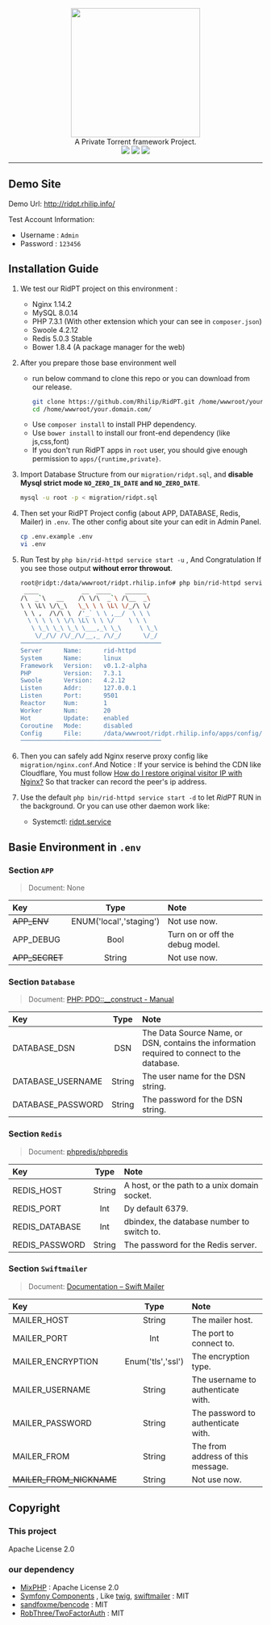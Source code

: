 <p align="center">
<img src="https://github.com/Rhilip/RidPT/raw/master/apps/public/static/pic/logo.png" width='256px'><br/>
A Private Torrent framework Project.<br/>
<a href="https://github.com/Rhilip/RidPT/releases" title="GitHub Releases"><img src="https://img.shields.io/github/release/Rhilip/RidPT.svg"></a>
<img src="https://img.shields.io/badge/used-Swoole-blue.svg">
<a href="https://github.com/Rhilip/RidPT/LICENSE" title="GitHub license"><img src="https://img.shields.io/github/license/Rhilip/RidPT.svg"></a>
</p>

--------------------------------------

## Demo Site

Demo Url: http://ridpt.rhilip.info/

Test Account Information:
 - Username : `Admin`
 - Password : `123456`

## Installation Guide

1. We test our RidPT project on this environment :

    - Nginx 1.14.2
    - MySQL 8.0.14
    - PHP 7.3.1 (With other extension which your can see in `composer.json`)
    - Swoole 4.2.12
    - Redis 5.0.3 Stable
    - Bower 1.8.4 (A package manager for the web)
 
2. After you prepare those base environment well

    - run below command to clone this repo or you can download from our release.
         ```bash
        git clone https://github.com/Rhilip/RidPT.git /home/wwwroot/your.domain.com
        cd /home/wwwroot/your.domain.com/
        ```
    - Use `composer install` to install PHP dependency.
    - Use `bower install` to install our front-end dependency (like js,css,font)
    - If you don't run RidPT apps in `root` user, you should give enough permission to `apps/{runtime,private}`.

3. Import Database Structure from our `migration/ridpt.sql`, and **disable Mysql strict mode `NO_ZERO_IN_DATE` and `NO_ZERO_DATE`**.

    ```bash
    mysql -u root -p < migration/ridpt.sql
    ```
 
4. Then set your RidPT Project config (about APP, DATABASE, Redis, Mailer) in `.env`. The other config about site your can 
edit in Admin Panel.

    ```bash
    cp .env.example .env
    vi .env
    ```

5. Run Test by `php bin/rid-httpd service start -u` , And Congratulation If you see those output **without error throwout**.

    ```bash
    root@ridpt:/data/wwwroot/ridpt.rhilip.info# php bin/rid-httpd service start
     ____            __  ____    ______   
    /\  _`\   __    /\ \/\  _`\ /\__  _\  
    \ \ \L\ \/\_\   \_\ \ \ \L\ \/_/\ \/  
     \ \ ,  /\/\ \  /'_` \ \ ,__/  \ \ \  
      \ \ \ \ \ \/\ \L\ \ \ \/    \ \ \ 
       \ \_\ \_\ \_\ \___,_\ \_\     \ \_\
        \/_/\/ /\/_/\/__,_ /\/_/      \/_/
    ───────────────────────────────────────
    Server      Name:      rid-httpd
    System      Name:      linux
    Framework   Version:   v0.1.2-alpha
    PHP         Version:   7.3.1
    Swoole      Version:   4.2.12
    Listen      Addr:      127.0.0.1
    Listen      Port:      9501
    Reactor     Num:       1
    Worker      Num:       20
    Hot         Update:    enabled
    Coroutine   Mode:      disabled
    Config      File:      /data/wwwroot/ridpt.rhilip.info/apps/config/http_permanent.php
    ───────────────────────────────────────
    ```

6. Then you can safely add Nginx reserve proxy config like `migration/nginx.conf`.And Notice : 
If your service is behind the CDN like Cloudflare, You must follow [How do I restore original visitor IP with Nginx?](https://support.cloudflare.com/hc/en-us/articles/200170706-How-do-I-restore-original-visitor-IP-with-Nginx)
So that tracker can record the peer's ip address.

7. Use the default `php bin/rid-httpd service start -d` to let *RidPT* RUN in the background. Or you can use other daemon work like:
    - Systemctl: [ridpt.service](migration/ridpt.service)

## Basie Environment in `.env`

### Section `APP`

> Document: None

| Key | Type | Note |
|:--|:--:|:--|
| ~~APP_ENV~~ | ENUM('local','staging') | Not use now. |
| APP_DEBUG | Bool | Turn on or off the debug model. |
| ~~APP_SECRET~~ | String | Not use now. |

### Section `Database`

> Document: [PHP: PDO::__construct - Manual](https://secure.php.net/manual/en/pdo.construct.php)

| Key | Type | Note |
|:--|:--:|:--|
| DATABASE_DSN | DSN | The Data Source Name, or DSN, contains the information required to connect to the database. |
| DATABASE_USERNAME | String | The user name for the DSN string. |
| DATABASE_PASSWORD | String | The password for the DSN string. |

### Section `Redis`

> Document: [phpredis/phpredis](https://github.com/phpredis/phpredis#connection)

| Key | Type | Note |
|:--|:--:|:--|
| REDIS_HOST | String | A host, or the path to a unix domain socket. |
| REDIS_PORT | Int | Dy default 6379. |
| REDIS_DATABASE | Int | dbindex, the database number to switch to. |
| REDIS_PASSWORD | String | The password for the Redis server. |

### Section `Swiftmailer`

> Document: [Documentation – Swift Mailer](https://swiftmailer.symfony.com/docs/introduction.html#basic-usage)

| Key | Type | Note |
|:--|:--:|:--|
| MAILER_HOST | String | The mailer host. |
| MAILER_PORT | Int | The port to connect to. |
| MAILER_ENCRYPTION | Enum('tls','ssl') | The encryption type. |
| MAILER_USERNAME | String | The username to authenticate with. |
| MAILER_PASSWORD | String | The password to authenticate with. |
| MAILER_FROM | String | The from address of this message. |
| ~~MAILER_FROM_NICKNAME~~ | String | Not use now. |

## Copyright

### This project

Apache License 2.0

### our dependency

 - [MixPHP](https://github.com/mix-php/mix-framework) : Apache License 2.0
 - [Symfony Components](https://symfony.com/) , Like [twig](https://twig.symfony.com), [swiftmailer](https://swiftmailer.symfony.com) : MIT
 - [sandfoxme/bencode](https://github.com/sandfoxme/bencode) : MIT
 - [RobThree/TwoFactorAuth](https://github.com/RobThree/TwoFactorAuth) : MIT

